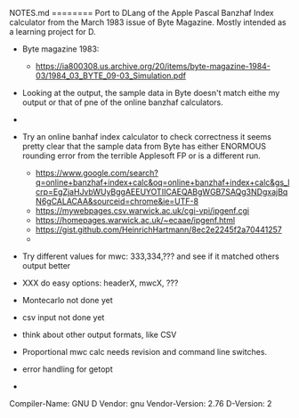 NOTES.md ======== Port to DLang of the Apple Pascal Banzhaf Index
calculator from the March 1983 issue of Byte Magazine. Mostly
intended as a learning project for D.

- Byte magazine 1983:
	- https://ia800308.us.archive.org/20/items/byte-magazine-1984-03/1984_03_BYTE_09-03_Simulation.pdf
- Looking at the output, the sample data in Byte doesn't match eithe my output or that of pne of the online banzhaf calculators.
- 
- Try an online banhaf index calculator to check correctness it seems pretty clear that the sample data from Byte has either ENORMOUS rounding error from the terrible Applesoft FP or is a different run.
	- https://www.google.com/search?q=online+banzhaf+index+calc&oq=online+banzhaf+index+calc&gs_lcrp=EgZjaHJvbWUyBggAEEUYOTIICAEQABgWGB7SAQg3NDgxajBqN6gCALACAA&sourceid=chrome&ie=UTF-8
	- https://mywebpages.csv.warwick.ac.uk/cgi-vpi/ipgenf.cgi
	- https://homepages.warwick.ac.uk/~ecaae/ipgenf.html
	- https://gist.github.com/HeinrichHartmann/8ec2e2245f2a70441257
	- 

- Try different values for mwc: 333,334,??? and see if it matched others output better
- XXX do easy options: headerX, mwcX, ???

- Montecarlo not done yet
- csv input not done yet
- think about other output formats, like CSV
- Proportional mwc calc needs revision and command line switches.
- error handling for getopt
- 

Compiler-Name: GNU D
Vendor: gnu
Vendor-Version: 2.76
D-Version: 2
